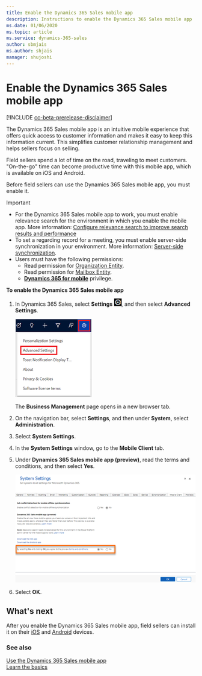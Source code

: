 ```yaml
---
title: Enable the Dynamics 365 Sales mobile app
description: Instructions to enable the Dynamics 365 Sales mobile app
ms.date: 01/06/2020
ms.topic: article
ms.service: dynamics-365-sales
author: sbmjais
ms.author: shjais
manager: shujoshi
---
```


# Enable the Dynamics 365 Sales mobile app

[!INCLUDE [cc-beta-prerelease-disclaimer](../../includes/cc-beta-prerelease-disclaimer.md)]

The Dynamics 365 Sales mobile app is an intuitive mobile experience that offers quick access to customer information and makes it easy to keep this information current. This simplifies customer relationship management and helps sellers focus on selling. 

Field sellers spend a lot of time on the road, traveling to meet customers. "On-the-go" time can become productive time with this mobile app, which is available on iOS and Android.

Before field sellers can use the Dynamics 365 Sales mobile app, you must enable it.

> [!IMPORTANT]
>- For the Dynamics 365 Sales mobile app to work, you must enable relevance search for the environment in which you enable the mobile app. More information: [Configure relevance search to improve search results and performance](https://docs.microsoft.com/power-platform/admin/configure-relevance-search-organization)
>- To set a regarding record for a meeting, you must enable server-side synchronization in your environment. More information: [Server-side synchronization](https://docs.microsoft.com/power-platform/admin/server-side-synchronization).
>-	Users must have the following permissions:   
>       -	Read permission for [Organization Entity](https://docs.microsoft.com/dynamics365/customerengagement/on-premises/developer/entities/organization).
>       -	Read permission for [Mailbox Entity](https://docs.microsoft.com/dynamics365/customer-engagement/web-api/mailbox?view=dynamics-ce-odata-9).
>       -	[**Dynamics 365 for mobile**](../../mobile-app/set-up-dynamics-365-for-phones-and-dynamics-365-for-tablets.md#required-privileges) privilege.

**To enable the Dynamics 365 Sales mobile app**

1. In Dynamics 365 Sales, select **Settings** ![Settings icon](../media/settings--button-the-nav-bar.png), and then select **Advanced Settings**.

    ![Advanced settings](media/advanced-settings-option.png "Advanced settings")

    The **Business Management** page opens in a new browser tab.

2. On the navigation bar, select **Settings**, and then under **System**, select **Administration**.

3. Select **System Settings**.

4. In the **System Settings** window, go to the **Mobile Client** tab.

5. Under **Dynamics 365 Sales mobile app (preview)**, read the terms and conditions, and then select **Yes**.

    ![Enable the mobile app in System Settings](media/system-settings-enable-app.png "Enable the mobile app in System Settings")

6. Select **OK**.

## What's next

After you enable the Dynamics 365 Sales mobile app, field sellers can install it on their [iOS](install-ios-app.md) and [Android](install-android-app.md) devices. 

### See also

[Use the Dynamics 365 Sales mobile app](use-sales-mobile-app.md)    
[Learn the basics](learn-basics-mobile-app.md)
